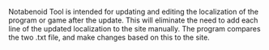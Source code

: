 Notabenoid Tool is intended for updating and editing the localization of the program or game after the update. This will eliminate the need to add each line of the updated localization to the site manually. The program compares the two .txt file, and make changes based on this to the site.
